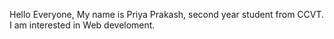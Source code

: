 Hello Everyone, My name is Priya Prakash, second year student from CCVT. I am interested in Web develoment.
